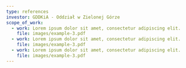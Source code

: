 ```yaml
---
type: references
investor: GDDKiA - Oddział w Zielonej Górze
scope_of_work:
  - work: Lorem ipsum dolor sit amet, consectetur adipiscing elit.
    file: images/example-3.pdf
  - work: Lorem ipsum dolor sit amet, consectetur adipiscing elit.
    file: images/example-3.pdf
  - work: Lorem ipsum dolor sit amet, consectetur adipiscing elit.
    file: images/example-3.pdf
---
```

